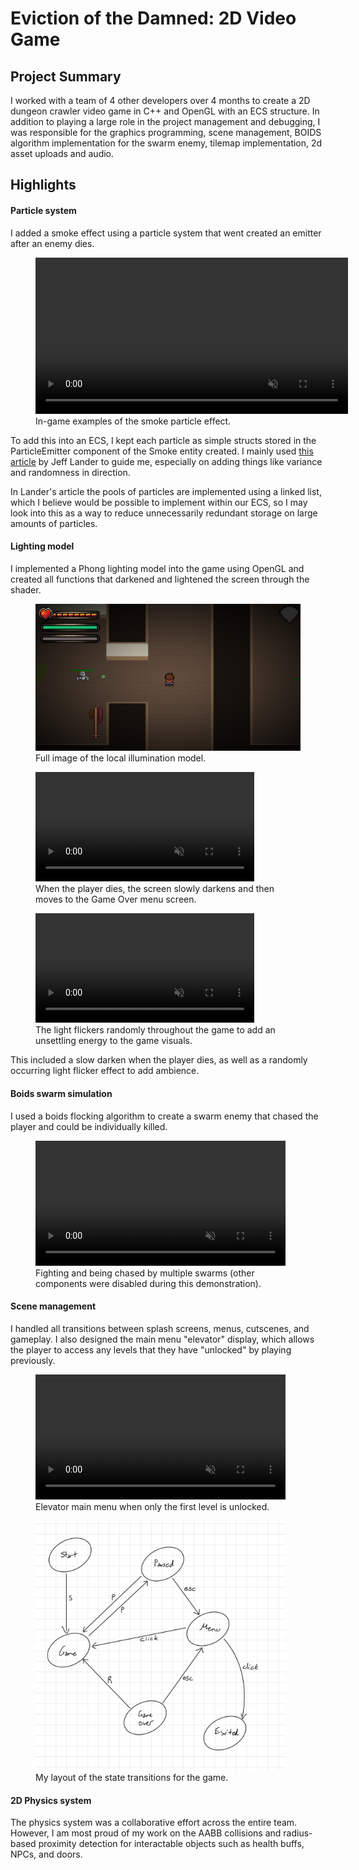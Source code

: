 <h1 :class="$style.header">Eviction of the Damned: 2D Video Game</h1>


<h2>Project Summary</h2>

I worked with a team of 4 other developers over 4 months to create a 2D dungeon crawler video game in C++ and OpenGL with an ECS structure. In addition to playing a large role in the project management and debugging, I was responsible for the graphics programming, scene management, BOIDS algorithm implementation for the swarm enemy, tilemap implementation, 2d asset uploads and audio.


<h2>Highlights</h2>

<h4 :class="$style.highlighthead">Particle system</h4>

I added a smoke effect using a particle system that went created an emitter after an enemy dies.

<figure>
  <video controls loop width="500" autoplay muted>
    <source src="./icons/particles.mp4" type="video/mp4">
  </video>
  <figcaption :class="$style.figcaption">In-game examples of the smoke particle effect.</figcaption>
</figure>

To add this into an ECS, I kept each particle as simple structs stored in the ParticleEmitter component of the Smoke entity created. I mainly used <a href="https://www.lri.fr/perso/~mbl/ENS/IG2/devoir2/files/docs/particles.pdf">this article</a> by Jeff Lander to guide me, especially on adding things like variance and randomness in direction. 

In Lander's article the pools of particles are implemented using a linked list, which I believe would be possible to implement within our ECS, so I may look into this as a way to reduce unnecessarily redundant storage on large amounts of particles.

<h4 :class="$style.highlighthead">Lighting model</h4>

I implemented a Phong lighting model into the game using OpenGL and created all functions that darkened and lightened the screen through the shader. 

<figure> 
  <img src="./icons/game_lighting.png" width="500">
  <figcaption :class="$style.figcaption">Full image of the local illumination model.</figcaption>
</figure>

<figure>
  <video controls loop width="350" autoplay muted>
    <source src="./icons/death.mp4" type="video/mp4">
  </video>
  <figcaption :class="$style.figcaption">When the player dies, the screen slowly darkens and then moves to the Game Over menu screen.</figcaption>
</figure>

<figure>
  <video controls loop width="350" autoplay muted>
    <source src="./icons/light_flicker.mp4" type="video/mp4">
  </video>
  <figcaption :class="$style.figcaption">The light flickers randomly throughout the game to add an unsettling energy to the game visuals.</figcaption>
</figure>


This included a slow darken when the player dies, as well as a randomly occurring light flicker effect to add ambience.

<h4 :class="$style.highlighthead">Boids swarm simulation</h4>

I used a boids flocking algorithm to create a swarm enemy that chased the player and could be individually killed.

<figure>
  <video controls loop width="400" autoplay muted>
    <source src="./icons/boids.mp4" type="video/mp4">
  </video>
  <figcaption :class="$style.figcaption">Fighting and being chased by multiple swarms (other components were disabled during this demonstration).</figcaption>
</figure>

<h4 :class="$style.highlighthead">Scene management</h4>

I handled all transitions between splash screens, menus, cutscenes, and gameplay. I also designed the main menu "elevator" display, which allows the player to access any levels that they have "unlocked" by playing previously.

<figure>
  <video controls loop width="400" autoplay muted>
    <source src="./icons/elevator.mp4" type="video/mp4">
  </video>
  <figcaption :class="$style.figcaption">Elevator main menu when only the first level is unlocked.</figcaption>
</figure>

<figure> 
  <img src="./icons/statemap.png" width="400">
  <figcaption :class="$style.figcaption">My layout of the state transitions for the game.</figcaption>
</figure>



<h4>2D Physics system</h4>

The physics system was a collaborative effort across the entire team. However, I am most proud of my work on the AABB collisions and radius-based proximity detection for interactable objects such as health buffs, NPCs, and doors.

<style module>
.header {
  padding-left: 40%
}

.exampleDisplay {
  display: flex;
  justify-content: center;
  flex-direction: row;
  border-radius: 5px;
  width: 90%;
}

.highlighthead {
  text-decoration: underline
}

.figcaption {
  font-size: 12px !important;
}

</style>
